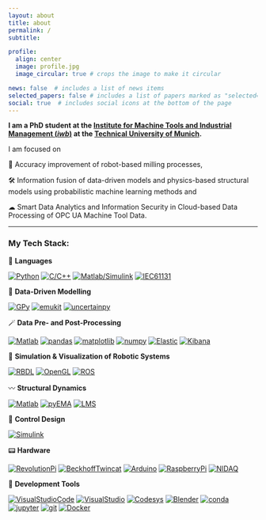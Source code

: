 ```yaml
---
layout: about
title: about
permalink: /
subtitle: 

profile:
  align: center
  image: profile.jpg
  image_circular: true # crops the image to make it circular

news: false  # includes a list of news items
selected_papers: false # includes a list of papers marked as "selected={true}"
social: true  # includes social icons at the bottom of the page
---
```




**I am a PhD student at the [Institute for Machine Tools and Industrial Management (*iwb*)](https://www.mec.ed.tum.de/en/iwb/homepage/) at the [Technical University of Munich](https://www.tum.de/en/).**



I am focused on 

🎯 Accuracy improvement of robot-based milling processes,

🛠️ Information fusion of data-driven models and physics-based structural models using probabilistic machine learning methods and

☁ Smart Data Analytics and Information Security in Cloud-based Data Processing of OPC UA Machine Tool Data.

------

### My Tech Stack:

💬 **Languages**

[![Python](https://img.shields.io/badge/Python-blue?logo=SimpleIconName&logoColor=ColorName&style=ShieldStyle)]()
[![C/C++](https://img.shields.io/badge/C/C++-blue?logo=SimpleIconName&logoColor=ColorName&style=ShieldStyle)]()
[![Matlab/Simulink](https://img.shields.io/badge/Matlab/Simulink-blue?logo=SimpleIconName&logoColor=ColorName&style=ShieldStyle)]()
[![IEC61131](<https://img.shields.io/badge/IEC 61131-blue?logo=SimpleIconName&logoColor=ColorName&style=ShieldStyle>)]()

  
🧠 **Data-Driven Modelling**

[![GPy](https://img.shields.io/badge/GPy-lightgrey?logo=SimpleIconName&logoColor=ColorName&style=ShieldStyle)]()
[![emukit](https://img.shields.io/badge/emukit-lightgrey?logo=SimpleIconName&logoColor=ColorName&style=ShieldStyle)]()
[![uncertainpy](https://img.shields.io/badge/uncertainpy-lightgrey?logo=SimpleIconName&logoColor=ColorName&style=ShieldStyle)]()

  
🪄 **Data Pre- and Post-Processing**

[![Matlab](https://img.shields.io/badge/Matlab-green?logo=SimpleIconName&logoColor=ColorName&style=ShieldStyle)]()
[![pandas](https://img.shields.io/badge/pandas-green?logo=SimpleIconName&logoColor=ColorName&style=ShieldStyle)]()
[![matplotlib](https://img.shields.io/badge/matplotlib-green?logo=SimpleIconName&logoColor=ColorName&style=ShieldStyle)]()
[![numpy](https://img.shields.io/badge/numpy-green?logo=SimpleIconName&logoColor=ColorName&style=ShieldStyle)]()
[![Elastic](https://img.shields.io/badge/Elastic-green?logo=SimpleIconName&logoColor=ColorName&style=ShieldStyle)]()
[![Kibana](https://img.shields.io/badge/Kibana-green?logo=SimpleIconName&logoColor=ColorName&style=ShieldStyle)]()

  
👾 **Simulation & Visualization of Robotic Systems**

[![RBDL](https://img.shields.io/badge/RBDL-darkgrey?logo=SimpleIconName&logoColor=ColorName&style=ShieldStyle)]()
[![OpenGL](https://img.shields.io/badge/OpenGL-darkgrey?logo=SimpleIconName&logoColor=ColorName&style=ShieldStyle)]()
[![ROS](https://img.shields.io/badge/ROS-darkgrey?logo=SimpleIconName&logoColor=ColorName&style=ShieldStyle)]()

  
〰 **Structural Dynamics**

[![Matlab](https://img.shields.io/badge/Matlab-brown?logo=SimpleIconName&logoColor=ColorName&style=ShieldStyle)]()
[![pyEMA](https://img.shields.io/badge/pyEMA-brown?logo=SimpleIconName&logoColor=ColorName&style=ShieldStyle)]()
[![LMS](https://img.shields.io/badge/LMS-brown?logo=SimpleIconName&logoColor=ColorName&style=ShieldStyle)]()

  
🔁 **Control Design**

[![Simulink](https://img.shields.io/badge/Simulink-yellow?logo=SimpleIconName&logoColor=ColorName&style=ShieldStyle)]()

  
📟 **Hardware**

[![RevolutionPi](<https://img.shields.io/badge/Revolution Pi-orange?logo=SimpleIconName&logoColor=ColorName&style>)]()
[![BeckhoffTwincat](<https://img.shields.io/badge/Beckhoff Twincat-orange?logo=SimpleIconName&logoColor=ColorName&style=ShieldStyle>)]()
[![Arduino](https://img.shields.io/badge/Arduino-orange?logo=SimpleIconName&logoColor=ColorName&style=ShieldStyle)]()
[![RaspberryPi](<https://img.shields.io/badge/Raspberry Pi-orange?logo=SimpleIconName&logoColor=ColorName&style=ShieldStyle>)]()
[![NIDAQ](<https://img.shields.io/badge/NI DAQ-orange?logo=SimpleIconName&logoColor=ColorName&style=ShieldStyle>)]()

  
🧰 **Development Tools**

[![VisualStudioCode](<https://img.shields.io/badge/Visual Studio Code-black?logo=SimpleIconName&logoColor=ColorName&style=ShieldStyle>)]()
[![VisualStudio](<https://img.shields.io/badge/Visual Studio-black?logo=SimpleIconName&logoColor=ColorName&style=ShieldStyle>)]()
[![Codesys](https://img.shields.io/badge/Codesys-black?logo=SimpleIconName&logoColor=ColorName&style=ShieldStyle)]()
[![Blender](https://img.shields.io/badge/Blender-black?logo=SimpleIconName&logoColor=ColorName&style=ShieldStyle)]()
[![conda](https://img.shields.io/badge/conda-black?logo=SimpleIconName&logoColor=ColorName&style=ShieldStyle)]()
[![jupyter](https://img.shields.io/badge/jupyter-black?logo=SimpleIconName&logoColor=ColorName&style=ShieldStyle)]()
[![git](https://img.shields.io/badge/git-black?logo=SimpleIconName&logoColor=ColorName&style=ShieldStyle)]()
[![Docker](https://img.shields.io/badge/Docker-black?logo=SimpleIconName&logoColor=ColorName&style=ShieldStyle)]()
